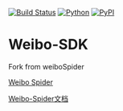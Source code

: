 [![Build Status](https://github.com/dataabc/weiboSpider/workflows/Python%20application/badge.svg)](https://badge.fury.io/py/weibo-spider)
[![Python](https://img.shields.io/pypi/pyversions/weibo-spider)](https://badge.fury.io/py/weibo-spider)
[![PyPI](https://badge.fury.io/py/weibo-spider.svg)](https://badge.fury.io/py/weibo-spider)

# Weibo-SDK

Fork from weiboSpider

[Weibo Spider](https://github.com/dataabc/weiboSpider)

[Weibo-Spider文档](https://github.com/dataabc/weiboSpider#weibo-spider)